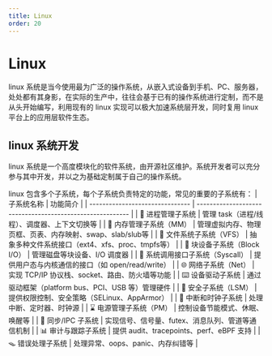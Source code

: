 ```yaml
---
title: Linux
order: 20
---
```


# Linux
linux 系统是当今使用最为广泛的操作系统，从嵌入式设备到手机、PC、服务器，处处都有其身影，在实际的生产中，往往会基于已有的操作系统进行定制，而不是从头开始编写，利用现有的 linux 实现可以极大加速系统层开发，同时复用 linux 平台上的应用层软件生态。

## linux 系统开发
linux 系统是一个高度模块化的软件系统，由开源社区维护。系统开发者可以充分参与其中开发，并以之为基础定制属于自己的操作系统。

linux 包含多个子系统，每个子系统负责特定的功能，常见的重要的子系统有：
| 子系统名称                      | 功能简介                                                  |
| ------------------------------- | --------------------------------------------------------- |
| 🔧 进程管理子系统                | 管理 task（进程/线程）、调度器、上下文切换等              |
| 🧠 内存管理子系统（MM）          | 管理虚拟内存、物理页框、页表、内存映射、swap、slab/slub等 |
| 📁 文件系统子系统（VFS）         | 抽象多种文件系统接口（ext4、xfs、proc、tmpfs等）          |
| 💾 块设备子系统（Block I/O）     | 管理磁盘等块设备、I/O 调度器                              |
| 🧮 系统调用接口子系统（Syscall） | 提供用户态与内核通信的接口（如 open/read/write）          |
| 🌐 网络子系统（Net）             | 实现 TCP/IP 协议栈、socket、路由、防火墙等功能            |
| ⌨️ 设备驱动子系统                | 通过驱动框架（platform bus、PCI、USB 等）管理硬件         |
| 🔐 安全子系统（LSM）             | 提供权限控制、安全策略（SELinux、AppArmor）               |
| 🧾 中断和时钟子系统              | 处理中断、定时器、时钟源                                  |
| ⌛ 电源管理子系统（PM）          | 控制设备节能模式、休眠、唤醒等                            |
| 🔄 同步/IPC 子系统               | 实现信号、信号量、futex、消息队列、管道等通信机制         |
| 📊 审计与跟踪子系统              | 提供 audit、tracepoints、perf、eBPF 支持                  |
| 🪤 错误处理子系统                | 处理异常、oops、panic、内存纠错等                         |
